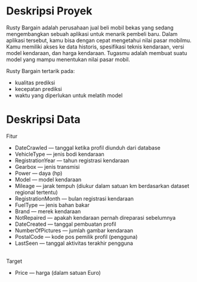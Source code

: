 # Deskripsi Proyek
Rusty Bargain adalah perusahaan jual beli mobil bekas yang sedang mengembangkan sebuah aplikasi untuk menarik pembeli baru. Dalam aplikasi tersebut, kamu bisa dengan cepat mengetahui nilai pasar mobilmu. Kamu memiliki akses ke data historis, spesifikasi teknis kendaraan, versi model kendaraan, dan harga kendaraan. Tugasmu adalah membuat suatu model yang mampu menentukan nilai pasar mobil.

Rusty Bargain tertarik pada: <br>

- kualitas prediksi<br>
- kecepatan prediksi<br>
- waktu yang diperlukan untuk melatih model

# Deskripsi Data

Fitur<br>

- DateCrawled — tanggal ketika profil diunduh dari database
- VehicleType — jenis bodi kendaraan
- RegistrationYear — tahun registrasi kendaraan
- Gearbox — jenis transmisi
- Power — daya (hp)
- Model — model kendaraan
- Mileage — jarak tempuh (diukur dalam satuan km berdasarkan dataset regional tertentu)
- RegistrationMonth — bulan registrasi kendaraan
- FuelType — jenis bahan bakar
- Brand — merek kendaraan
- NotRepaired — apakah kendaraan pernah direparasi sebelumnya
- DateCreated — tanggal pembuatan profil
- NumberOfPictures — jumlah gambar kendaraan
- PostalCode — kode pos pemilik profil (pengguna)
- LastSeen — tanggal aktivitas terakhir pengguna<br><br>

Target<br>

- Price — harga (dalam satuan Euro)

